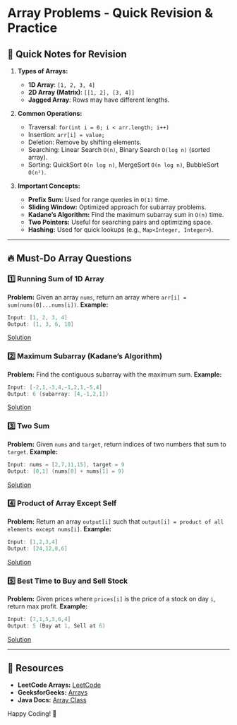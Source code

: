# Array Problems - Quick Revision & Practice

## 📌 Quick Notes for Revision

1. **Types of Arrays:**
   - **1D Array**: `[1, 2, 3, 4]`
   - **2D Array (Matrix)**: `[[1, 2], [3, 4]]`
   - **Jagged Array**: Rows may have different lengths.

2. **Common Operations:**
   - Traversal: `for(int i = 0; i < arr.length; i++)`
   - Insertion: `arr[i] = value;`
   - Deletion: Remove by shifting elements.
   - Searching: Linear Search `O(n)`, Binary Search `O(log n)` (sorted array).
   - Sorting: QuickSort `O(n log n)`, MergeSort `O(n log n)`, BubbleSort `O(n²)`.

3. **Important Concepts:**
   - **Prefix Sum:** Used for range queries in `O(1)` time.
   - **Sliding Window:** Optimized approach for subarray problems.
   - **Kadane’s Algorithm:** Find the maximum subarray sum in `O(n)` time.
   - **Two Pointers:** Useful for searching pairs and optimizing space.
   - **Hashing:** Used for quick lookups (e.g., `Map<Integer, Integer>`).

---

## 🔥 Must-Do Array Questions

### **1️⃣ Running Sum of 1D Array**
**Problem:** Given an array `nums`, return an array where `arr[i] = sum(nums[0]...nums[i])`.
**Example:**  
```java
Input: [1, 2, 3, 4]
Output: [1, 3, 6, 10]
```
[Solution](https://github.com/Mr-AB007/DSA-practice/blob/main/arrayProblems/RunningSumof1dArray.java)

### **2️⃣ Maximum Subarray (Kadane’s Algorithm)**
**Problem:** Find the contiguous subarray with the maximum sum.
**Example:**  
```java
Input: [-2,1,-3,4,-1,2,1,-5,4]
Output: 6 (subarray: [4,-1,2,1])
```
[Solution](#)

### **3️⃣ Two Sum**
**Problem:** Given `nums` and `target`, return indices of two numbers that sum to `target`.
**Example:**  
```java
Input: nums = [2,7,11,15], target = 9
Output: [0,1] (nums[0] + nums[1] = 9)
```
[Solution](#)

### **4️⃣ Product of Array Except Self**
**Problem:** Return an array `output[i]` such that `output[i] = product of all elements except nums[i]`.
**Example:**  
```java
Input: [1,2,3,4]
Output: [24,12,8,6]
```
[Solution](#)

### **5️⃣ Best Time to Buy and Sell Stock**
**Problem:** Given prices where `prices[i]` is the price of a stock on day `i`, return max profit.
**Example:**  
```java
Input: [7,1,5,3,6,4]
Output: 5 (Buy at 1, Sell at 6)
```
[Solution](#)

---

## 📖 Resources
- **LeetCode Arrays:** [LeetCode](https://leetcode.com/tag/array/)
- **GeeksforGeeks:** [Arrays](https://www.geeksforgeeks.org/arrays-in-java/)
- **Java Docs:** [Array Class](https://docs.oracle.com/javase/8/docs/api/java/util/Arrays.html)

Happy Coding! 🚀

